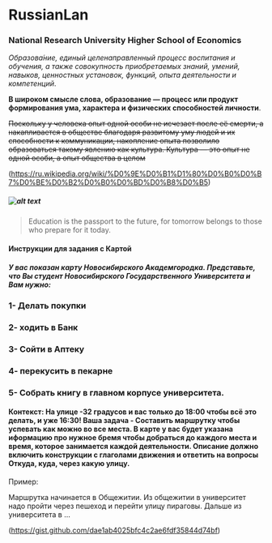 # RussianLan
### National Research University Higher School of Economics

_Образова́ние, единый целенаправленный процесс воспитания и обучения, а также совокупность приобретаемых знаний, умений, навыков, ценностных установок, функций, опыта деятельности и компетенций_.

__В широком смысле слова, образование — процесс или продукт формирования ума, характера и физических способностей личности__.

~~Поскольку у человека опыт одной особи не исчезает после её смерти, а накапливается в обществе благодаря развитому уму людей и их способности к коммуникации, накопление опыта позволило образоваться такому явлению как культура. Культура — это опыт не одной особи, а опыт общества в целом~~

(https://ru.wikipedia.org/wiki/%D0%9E%D0%B1%D1%80%D0%B0%D0%B7%D0%BE%D0%B2%D0%B0%D0%BD%D0%B8%D0%B5)

##### ![alt text](https://image.mel.fm/i/d/dKiYat2gSv/590.png "New ideas")



> Education is the passport to the future, for tomorrow belongs to those who prepare for it today.

#### Инструкции для задания с Картой

##### У вас показан карту Новосибирского Академгородка. Представьте, что Вы студент Новосибирского Государственного Университета и Вам нужно:

### 1- Делать покупки
### 2- ходить в Банк
### 3- Сойти в Аптеку
### 4- перекусить в пекарне 
### 5- Собрать книгу в главном корпусе университета. 

#### Контекст: На улице -32 градусов и __вас только до 18:00 чтобы всё это делать, и yже 16:30!__  Ваша задача - Составить маршрутку чтобы успевать как можно во все места. В карте у вас будет указана иформацию про нужное бремя чтобы добраться до каждого места и время, которое занимается каждой  деятельности. __Описание должно включить конструкции с глаголами движения__ и ответить на вопросы Откуда, куда, через какую улицу. 

Пример: 

Маршрутка начинается в Общежитии. Из общежитии в университет надо пройти через пешеход и перейти улицу пираговы. Дальше из университета в ...  

(https://gist.github.com/dae1ab4025bfc4c2ae6fdf35844d74bf)
